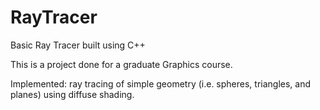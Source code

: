 RayTracer
=========

Basic Ray Tracer built using C++

This is a project done for a graduate Graphics course.  

Implemented:
ray tracing of simple geometry (i.e. spheres, triangles, and planes) using diffuse shading.
